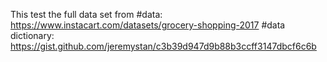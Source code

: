This test the full data set from #data: https://www.instacart.com/datasets/grocery-shopping-2017 #data dictionary: https://gist.github.com/jeremystan/c3b39d947d9b88b3ccff3147dbcf6c6b
